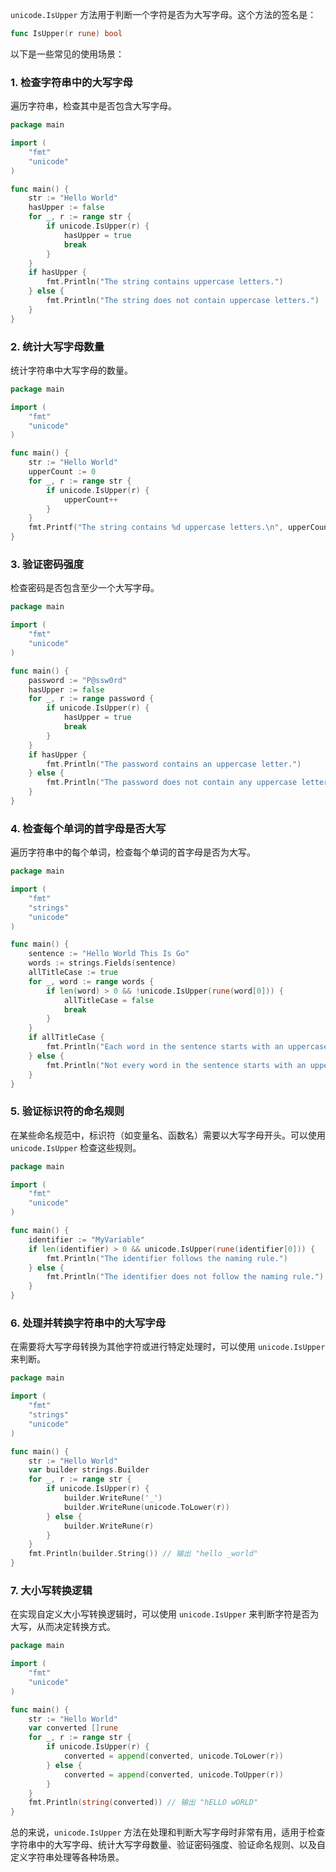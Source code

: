 `unicode.IsUpper` 方法用于判断一个字符是否为大写字母。这个方法的签名是：

```go
func IsUpper(r rune) bool
```

以下是一些常见的使用场景：

### 1. 检查字符串中的大写字母

遍历字符串，检查其中是否包含大写字母。

```go
package main

import (
	"fmt"
	"unicode"
)

func main() {
	str := "Hello World"
	hasUpper := false
	for _, r := range str {
		if unicode.IsUpper(r) {
			hasUpper = true
			break
		}
	}
	if hasUpper {
		fmt.Println("The string contains uppercase letters.")
	} else {
		fmt.Println("The string does not contain uppercase letters.")
	}
}
```

### 2. 统计大写字母数量

统计字符串中大写字母的数量。

```go
package main

import (
	"fmt"
	"unicode"
)

func main() {
	str := "Hello World"
	upperCount := 0
	for _, r := range str {
		if unicode.IsUpper(r) {
			upperCount++
		}
	}
	fmt.Printf("The string contains %d uppercase letters.\n", upperCount)
}
```

### 3. 验证密码强度

检查密码是否包含至少一个大写字母。

```go
package main

import (
	"fmt"
	"unicode"
)

func main() {
	password := "P@ssw0rd"
	hasUpper := false
	for _, r := range password {
		if unicode.IsUpper(r) {
			hasUpper = true
			break
		}
	}
	if hasUpper {
		fmt.Println("The password contains an uppercase letter.")
	} else {
		fmt.Println("The password does not contain any uppercase letters.")
	}
}
```

### 4. 检查每个单词的首字母是否大写

遍历字符串中的每个单词，检查每个单词的首字母是否为大写。

```go
package main

import (
	"fmt"
	"strings"
	"unicode"
)

func main() {
	sentence := "Hello World This Is Go"
	words := strings.Fields(sentence)
	allTitleCase := true
	for _, word := range words {
		if len(word) > 0 && !unicode.IsUpper(rune(word[0])) {
			allTitleCase = false
			break
		}
	}
	if allTitleCase {
		fmt.Println("Each word in the sentence starts with an uppercase letter.")
	} else {
		fmt.Println("Not every word in the sentence starts with an uppercase letter.")
	}
}
```

### 5. 验证标识符的命名规则

在某些命名规范中，标识符（如变量名、函数名）需要以大写字母开头。可以使用 `unicode.IsUpper` 检查这些规则。

```go
package main

import (
	"fmt"
	"unicode"
)

func main() {
	identifier := "MyVariable"
	if len(identifier) > 0 && unicode.IsUpper(rune(identifier[0])) {
		fmt.Println("The identifier follows the naming rule.")
	} else {
		fmt.Println("The identifier does not follow the naming rule.")
	}
}
```

### 6. 处理并转换字符串中的大写字母

在需要将大写字母转换为其他字符或进行特定处理时，可以使用 `unicode.IsUpper` 来判断。

```go
package main

import (
	"fmt"
	"strings"
	"unicode"
)

func main() {
	str := "Hello World"
	var builder strings.Builder
	for _, r := range str {
		if unicode.IsUpper(r) {
			builder.WriteRune('_')
			builder.WriteRune(unicode.ToLower(r))
		} else {
			builder.WriteRune(r)
		}
	}
	fmt.Println(builder.String()) // 输出 "hello _world"
}
```

### 7. 大小写转换逻辑

在实现自定义大小写转换逻辑时，可以使用 `unicode.IsUpper` 来判断字符是否为大写，从而决定转换方式。

```go
package main

import (
	"fmt"
	"unicode"
)

func main() {
	str := "Hello World"
	var converted []rune
	for _, r := range str {
		if unicode.IsUpper(r) {
			converted = append(converted, unicode.ToLower(r))
		} else {
			converted = append(converted, unicode.ToUpper(r))
		}
	}
	fmt.Println(string(converted)) // 输出 "hELLO wORLD"
}
```

总的来说，`unicode.IsUpper` 方法在处理和判断大写字母时非常有用，适用于检查字符串中的大写字母、统计大写字母数量、验证密码强度、验证命名规则、以及自定义字符串处理等各种场景。
